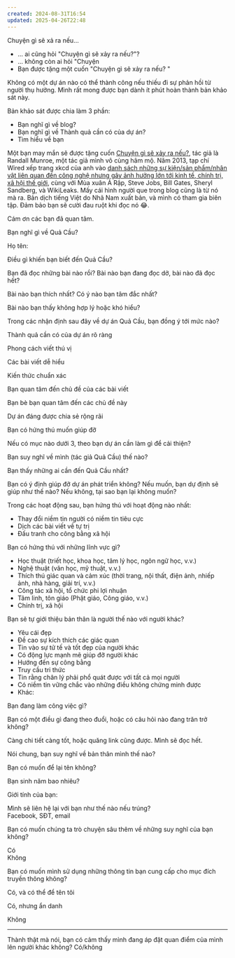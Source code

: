 ```yaml
---
created: 2024-08-31T16:54
updated: 2025-04-26T22:48
---
```

Chuyện gì sẽ xả ra nếu...

-   ... ai cũng hỏi "Chuyện gì sẽ xảy ra nếu?"?
-   ... không còn ai hỏi "Chuyện
-   Bạn được tặng một cuốn "Chuyện gì sẽ xảy ra nếu? "

Không có một dự án nào có thể thành công nếu thiếu đi sự phản hồi từ người thụ hưởng. Mình rất mong được bạn dành ít phút hoàn thành bản khảo sát này.

Bản khảo sát được chia làm 3 phần:

-   Bạn nghĩ gì về blog?
-   Bạn nghĩ gì về Thành quả cần có của dự án?
-   Tìm hiểu về bạn

Một bạn may mắn sẽ được tặng cuốn [Chuyện gì sẽ xảy ra nếu?](http://xn--qucu-hr5aza.com/neu-thi?utm_source=F+%C2%BB+B%E1%BA%A1n+b%C3%A8+blog+Qu%E1%BA%A3+C%E1%BA%A7u+%C2%BB+kh%E1%BA%A3o+s%C3%A1t&utm_medium=N%E1%BA%BFu+th%C3%AC&utm_campaign=S%C3%A1ch%2C+th%C6%A1%2C+phim), tác giả là Randall Munroe, một tác giả mình vô cùng hâm mộ. Năm 2013, tạp chí Wired xếp trang xkcd của anh vào [danh sách những sự kiện/sản phẩm/nhân vật liên quan đến công nghệ nhưng gây ảnh hưởng lớn tới kinh tế, chính trị, xã hội thế giới](https://www.wired.com/2013/04/wired-20th-anniversary/), cùng với Mùa xuân Ả Rập, Steve Jobs, Bill Gates, Sheryl Sandberg, và WikiLeaks. Mấy cái hình người que trong blog cũng là từ nó mà ra. Bản dịch tiếng Việt do Nhã Nam xuất bản, và mình có tham gia biên tập. Đảm bảo bạn sẽ cười đau ruột khi đọc nó 😂.

Cám ơn các bạn đã quan tâm.

Bạn nghĩ gì về Quả Cầu?

Họ tên:

Điều gì khiến bạn biết đến Quả Cầu?

Bạn đã đọc những bài nào rồi? Bài nào bạn đang đọc dở, bài nào đã đọc hết?

Bài nào bạn thích nhất? Có ý nào bạn tâm đắc nhất?

Bài nào bạn thấy không hợp lý hoặc khó hiểu?

Trong các nhận định sau đây về dự án Quả Cầu, bạn đồng ý tới mức nào?

Thành quả cần có của dự án rõ ràng

Phong cách viết thú vị

Các bài viết dễ hiểu

Kiến thức chuẩn xác

Bạn quan tâm đến chủ đề của các bài viết

Bạn bè bạn quan tâm đến các chủ đề này

Dự án đáng được chia sẻ rộng rãi

Bạn có hứng thú muốn giúp đỡ

Nếu có mục nào dưới 3, theo bạn dự án cần làm gì để cải thiện?

Bạn suy nghĩ về mình (tác giả Quả Cầu) thế nào?

Bạn thấy những ai cần đến Quả Cầu nhất?

Bạn có ý định giúp đỡ dự án phát triển không? Nếu muốn, bạn dự định sẽ giúp như thế nào? Nếu không, tại sao bạn lại không muốn?

Trong các hoạt động sau, bạn hứng thú với hoạt động nào nhất:

-   Thay đổi niềm tin người có niềm tin tiêu cực
-   Dịch các bài viết về tự trị
-   Đấu tranh cho công bằng xã hội

Bạn có hứng thú với những lĩnh vực gì?

-   Học thuật (triết học, khoa học, tâm lý học, ngôn ngữ học, v.v.)
-   Nghệ thuật (văn học, mỹ thuật, v.v.)
-   Thích thú giác quan và cảm xúc (thời trang, nội thất, điện ảnh, nhiếp ảnh, nhà hàng, giải trí, v.v.)
-   Công tác xã hội, tổ chức phi lợi nhuận
-   Tâm linh, tôn giáo (Phật giáo, Công giáo, v.v.)
-   Chính trị, xã hội

Bạn sẽ tự giới thiệu bản thân là người thế nào với người khác?

-   Yêu cái đẹp
-   Đề cao sự kích thích các giác quan
-   Tin vào sự tử tế và tốt đẹp của người khác
-   Có động lực mạnh mẽ giúp đỡ người khác
-   Hướng đến sự công bằng
-   Truy cầu tri thức
-   Tin rằng chân lý phải phổ quát được với tất cả mọi người
-   Có niềm tin vững chắc vào những điều không chứng minh được
-   Khác:

Bạn đang làm công việc gì?

Bạn có một điều gì đang theo đuổi, hoặc có câu hỏi nào đang trăn trở không?

Càng chi tiết càng tốt, hoặc quăng link cũng được. Mình sẽ đọc hết.

Nói chung, bạn suy nghĩ về bản thân mình thế nào?

Bạn có muốn để lại tên không?

Bạn sinh năm bao nhiêu?

Giới tính của bạn:

Mình sẽ liên hệ lại với bạn như thế nào nếu trúng?  
Facebook, SĐT, email

  
Bạn có muốn chúng ta trò chuyện sâu thêm về những suy nghĩ của bạn không?

Có  
Không

Bạn có muốn mình sử dụng những thông tin bạn cung cấp cho mục đích truyền thông không?

Có, và có thể để tên tôi

Có, nhưng ẩn danh

Không

____________________

Thành thật mà nói, bạn có cảm thấy mình đang áp đặt quan điểm của mình lên người khác không? Có/không
